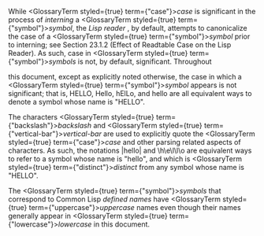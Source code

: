  



While <GlossaryTerm styled={true} term={"case"}><i>case</i></GlossaryTerm> is significant in the process of *interning* a <GlossaryTerm styled={true} term={"symbol"}><i>symbol</i></GlossaryTerm>, the *Lisp reader* , by default, attempts to canonicalize the case of a <GlossaryTerm styled={true} term={"symbol"}><i>symbol</i></GlossaryTerm> prior to interning; see Section 23.1.2 (Effect of Readtable Case on the Lisp Reader). As such, case in <GlossaryTerm styled={true} term={"symbol"}><i>symbols</i></GlossaryTerm> is not, by default, significant. Throughout 











this document, except as explicitly noted otherwise, the case in which a <GlossaryTerm styled={true} term={"symbol"}><i>symbol</i></GlossaryTerm> appears is not significant; that is, HELLO, Hello, hElLo, and hello are all equivalent ways to denote a symbol whose name is "HELLO". 



The characters <GlossaryTerm styled={true} term={"backslash"}><i>backslash</i></GlossaryTerm> and <GlossaryTerm styled={true} term={"vertical-bar"}><i>vertical-bar</i></GlossaryTerm> are used to explicitly quote the <GlossaryTerm styled={true} term={"case"}><i>case</i></GlossaryTerm> and other parsing related aspects of characters. As such, the notations |hello| and \h\e\l\l\o are equivalent ways to refer to a symbol whose name is "hello", and which is <GlossaryTerm styled={true} term={"distinct"}><i>distinct</i></GlossaryTerm> from any symbol whose name is "HELLO". 



The <GlossaryTerm styled={true} term={"symbol"}><i>symbols</i></GlossaryTerm> that correspond to Common Lisp *defined names* have <GlossaryTerm styled={true} term={"uppercase"}><i>uppercase</i></GlossaryTerm> names even though their names generally appear in <GlossaryTerm styled={true} term={"lowercase"}><i>lowercase</i></GlossaryTerm> in this document. 



